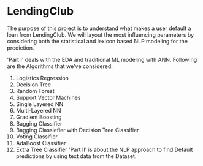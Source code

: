 # LendingClub
The purpose of this project is to understand what makes a user default a loan from LendingClub. We will layout the most influencing parameters by considering both the statistical and lexicon based NLP modeling for the prediction.

'Part I' deals with the EDA and traditional ML modeling with ANN. Following are the Algorithms that we've considered:

1. Logistics Regression
2. Decision Tree
3. Random Forest
4. Support Vector Machines
5. Single Layered NN
6. Multi-Layered NN
7. Gradient Boosting
8. Bagging Classifier
9. Bagging Classiefier with Decision Tree Classifier
10. Voting Classifier
11. AdaBoost Classifier
12. Extra Tree Classifier
'Part II' is about the NLP approach to find Default predictions by using text data from the Dataset.
